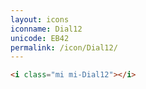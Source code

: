 ```yaml
---
layout: icons
iconname: Dial12
unicode: EB42
permalink: /icon/Dial12/
---
```


``` html
<i class="mi mi-Dial12"></i>
```

